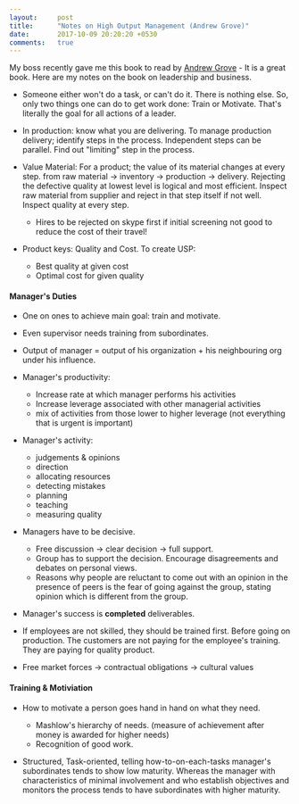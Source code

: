 ```yaml
---
layout:     post
title:      "Notes on High Output Management (Andrew Grove)"
date:       2017-10-09 20:20:20 +0530
comments:   true
---
```


My boss recently gave me this book to read by [Andrew Grove](https://www.wikiwand.com/en/Andrew_Grove) - It is a great book. Here are my notes on the book on leadership and business.

- Someone either won't do a task, or can't do it. There is nothing else. So, only two things one can do to get work done: Train or Motivate. That's literally the goal for all actions of a leader.
- In production: know what you are delivering. To manage production delivery; identify steps in the process. Independent steps can be parallel. Find out "limiting" step in the process.

- Value Material: For a product; the value of its material changes at every step. from raw material -> inventory -> production -> delivery. Rejecting the defective quality at lowest level is logical and most efficient. Inspect raw material from supplier and reject in that step itself if not well. Inspect quality at every step.
    - Hires to be rejected on skype first if initial screening not good to reduce the cost of their travel!

- Product keys: Quality and Cost. To create USP:
    - Best quality at given cost
    - Optimal cost for given quality

#### Manager's Duties
- One on ones to achieve main goal: train and motivate.
- Even supervisor needs training from subordinates.
- Output of manager = output of his organization + his neighbouring org under his influence.
- Manager's productivity:
    - Increase rate at which manager performs his activities
    - Increase leverage associated with other managerial activities
    - mix of activities from those lower to higher leverage (not everything that is urgent is important)
- Manager's activity:
    - judgements & opinions
    - direction
    - allocating resources
    - detecting mistakes
    - planning
    - teaching
    - measuring quality

- Managers have to be decisive.
    - Free discussion -> clear decision -> full support.
    - Group has to support the decision. Encourage disagreements and debates on personal views.
    - Reasons why people are reluctant to come out with an opinion in the presence of peers is the fear of going against the group, stating opinion which is different from the group.

- Manager's success is **completed** deliverables.
- If employees are not skilled, they should be trained first. Before going on production. The customers are not paying for the employee's training. They are paying for quality product.

- Free market forces -> contractual obligations -> cultural values

#### Training & Motiviation
- How to motivate a person goes hand in hand on what they need.
    - Mashlow's hierarchy of needs. (measure of achievement after money is awarded for higher needs)
    - Recognition of good work.

- Structured, Task-oriented, telling how-to-on-each-tasks manager's subordinates tends to show low maturity. Whereas the manager with characteristics of minimal involvement and who establish objectives and monitors the process tends to have subordinates with higher maturity.
